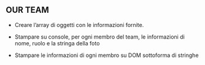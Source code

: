 <!-- Utilizzando i dati forniti, creare un array di oggetti per rappresentare i membri del team.
Ogni membro è caratterizzato dalle seguenti informazioni:
nome
ruolo
foto
MILESTONE 0:
Creare l’array di oggetti con le informazioni fornite. (come abbiamo fatto insieme in classe con l’array di studenti)
MILESTONE 1:
Stampare su console, per ogni membro del team, le informazioni di nome, ruolo e la stringa della foto
MILESTONE 2:
Stampare le stesse informazioni su DOM sottoforma di stringhe -->

## OUR TEAM

- Creare l’array di oggetti con le informazioni fornite.

- Stampare su console, per ogni membro del team, le informazioni di nome, ruolo e la stringa della foto

- Stampare le informazioni di ogni membro su DOM sottoforma di stringhe

